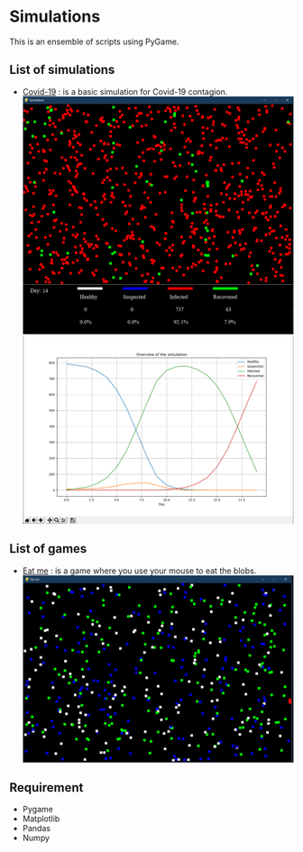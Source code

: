 # Simulations

This is an ensemble of scripts using PyGame.

## List of simulations

- [Covid-19](/Game.py) : is a basic simulation for Covid-19 contagion.
  ![Covid-19 simulation](/Doc/Covid_sim.png)
  ![Covid-19 results](/Doc/Covid_results.png)

## List of games

- [Eat me](/Game.py) : is a game where you use your mouse to eat the blobs.
  ![Game eat me](/Doc/eat_me.png)

## Requirement

- Pygame
- Matplotlib
- Pandas
- Numpy
